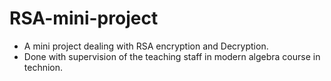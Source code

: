 # RSA-mini-project
* A mini project dealing with RSA encryption and Decryption.
* Done with supervision of the teaching staff in modern algebra course in technion.